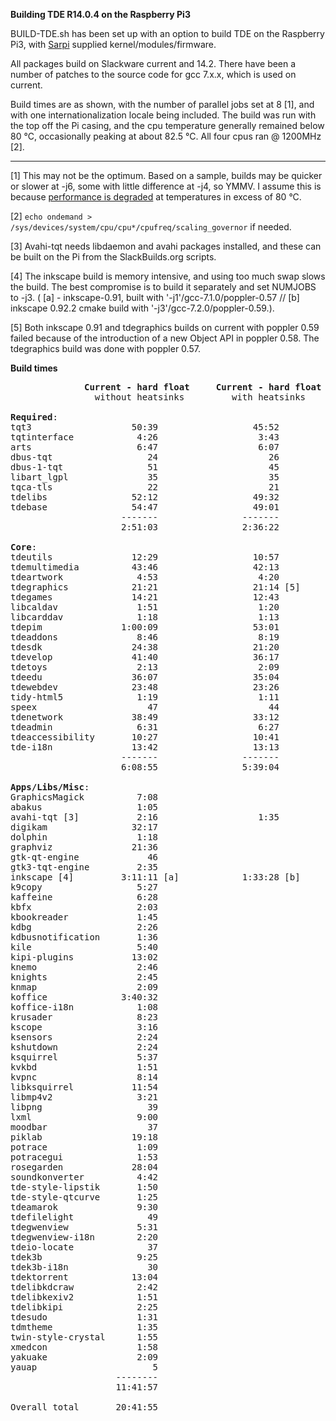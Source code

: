 **Building TDE R14.0.4 on the Raspberry Pi3**

BUILD-TDE.sh has been set up with an option to build TDE on the Raspberry Pi3, with [Sarpi](http://sarpi.fatdog.eu/index.php?p=home) supplied kernel/modules/firmware.

All packages build on Slackware current and 14.2. There have been a number of patches to the source code for gcc 7.x.x, which is used on current.

Build times are as shown, with the number of parallel jobs set at 8 [1], and with one internationalization locale being included. The build was run with the top off the Pi casing, and the cpu temperature generally remained below 80 °C, occasionally peaking at about 82.5 °C. All four cpus ran @ 1200MHz [2].

<hr>

[1] This may not be the optimum. Based on a sample, builds may be quicker or slower at -j6, some with little difference at -j4, so YMMV. I assume this is because [performance is degraded](https://www.raspberrypi.org/documentation/configuration/config-txt/overclocking.md) at temperatures in excess of 80 °C.

[2] `echo ondemand > /sys/devices/system/cpu/cpu*/cpufreq/scaling_governor` if needed.

[3] Avahi-tqt needs libdaemon and avahi packages installed, and these can be built on the Pi from the SlackBuilds.org scripts.

[4] The inkscape build is memory intensive, and using too much swap slows the build. The best compromise is to build it separately and set NUMJOBS to -j3. ( [a] - inkscape-0.91, built with '-j1'/gcc-7.1.0/poppler-0.57 // [b] inkscape 0.92.2 cmake build with '-j3'/gcc-7.2.0/poppler-0.59.).

[5] Both inkscape 0.91 and tdegraphics builds on current with poppler 0.59 failed because of the introduction of a new Object API in poppler 0.58. The tdegraphics build was done with poppler 0.57.

**Build times**

<pre>
              <b>Current - hard float</b>     <b>Current - hard float</b>    <b>14.2 - soft float</b>
                without heatsinks         with heatsinks         with heatsinks

<b>Required</b>:
tqt3                   50:39                  45:52                  39:48
tqtinterface            4:26                   3:43                   2:11
arts                    6:47                   6:07                   5:37
dbus-tqt                  24                     26                     23
dbus-1-tqt                51                     45                     40
libart_lgpl               35                     35                     30
tqca-tls                  22                     21                     18
tdelibs                52:12                  49:32                  42:59
tdebase                54:47                  49:01                  44:02
                     -------                -------                -------
                     2:51:03                2:36:22                2:16:28

<b>Core</b>:
tdeutils               12:29                  10:57                  10:24
tdemultimedia          43:46                  42:13                  39:02
tdeartwork              4:53                   4:20                   4:01
tdegraphics            21:21                  21:14 [5]              17:59
tdegames               14:21                  12:43                  12:20
libcaldav               1:51                   1:20                   1:23
libcarddav              1:18                   1:13                   1:17
tdepim               1:00:09                  53:01                  47:20
tdeaddons               8:46                   8:19                   7:19
tdesdk                 24:38                  21:20                  18:37
tdevelop               41:40                  36:17                  31:32
tdetoys                 2:13                   2:09                   1:58
tdeedu                 36:07                  35:04                  34:31
tdewebdev              23:48                  23:26                  21:06
tidy-html5              1:19                   1:11                     59
speex                     47                     44                     42
tdenetwork             38:49                  33:12                  28:58
tdeadmin                6:31                   6:27                   5:50
tdeaccessibility       10:27                  10:41                   9:48
tde-i18n               13:42                  13:13                  12:41
                     -------                -------                -------
                     6:08:55                5:39:04                5:07:47

<b>Apps/Libs/Misc</b>:
GraphicsMagick          7:08                                          5:36
abakus                  1:05                                            53
avahi-tqt [3]           2:16                   1:35                   1:31
digikam                32:17                                         25:28
dolphin                 1:18                                          1:05
graphviz               21:36                                         17:34
gtk-qt-engine             46                                            39
gtk3-tqt-engine         2:35                                          2:31
inkscape [4]         3:11:11 [a]            1:33:28 [b]            1:29:09
k9copy                  5:27                                          5:22
kaffeine                6:28                                          6:19
kbfx                    2:03                                          1:47
kbookreader             1:45                                          1:40
kdbg                    2:26                                          2:11
kdbusnotification       1:36                                          1:36
kile                    5:40                                          5:22
kipi-plugins           13:02                                         13:10
knemo                   2:46                                          2:33
knights                 2:45                                          2:33
knmap                   2:09                                          2:07
koffice              3:40:32                                       3:24:30
koffice-i18n            1:08                                          1:10
krusader                8:23                                          8:19
kscope                  3:16                                          3:00
ksensors                2:24                                          2:17
kshutdown               2:24                                          2:19
ksquirrel               5:37                                          5:26
kvkbd                   1:51                                          1:41
kvpnc                   8:14                                          7:48
libksquirrel           11:54                                         11:53
libmp4v2                3:21                                          2:12
libpng                    39                                            31
lxml                    9:00                                          7:19
moodbar                   37                                            34
piklab                 19:18                                         16:24
potrace                 1:09                                            36
potracegui              1:53                                          1:46
rosegarden             28:04                                         19:35
soundkonverter          4:42                                          4:18
tde-style-lipstik       1:50                                          1:52
tde-style-qtcurve       1:25                                          1:19
tdeamarok               9:30                                          9:12
tdefilelight              49                                            43
tdegwenview             5:31                                          4:46
tdegwenview-i18n        2:20                                          2:27
tdeio-locate              37                                            35
tdek3b                  9:25                                          8:08
tdek3b-i18n               30                                            20
tdektorrent            13:04                                         12:17
tdelibkdcraw            2:42                                          2:34
tdelibkexiv2            1:51                                          1:52
tdelibkipi              2:25                                          2:19
tdesudo                 1:31                                          1:35
tdmtheme                1:35                                          1:36
twin-style-crystal      1:55                                          1:55
xmedcon                 1:58                                          1:46
yakuake                 2:09                                          2:08
yauap                      5                                             5
                    --------                                       -------
                    11:41:57                                       9:08:13

Overall total       20:41:55                                      16:32:28
</pre>
